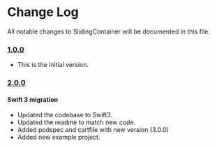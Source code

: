 # Change Log
All notable changes to SlidingContainer will be documented in this file.

### [1.0.0](https://github.com/xmartlabs/XLSlidingContainer/releases/tag/1.0.0)
<!-- Released on 2016-01-20. -->

* This is the initial version.

### [2.0.0](https://github.com/xmartlabs/XLSlidingContainer/releases/tag/2.0.0)

#### Swift 3 migration
* Updated the codebase to Swift3.
* Updated the readme to match new code.
* Added podspec and cartfile with new version (3.0.0)
* Added new example project.

[xmartlabs]: https://xmartlabs.com
